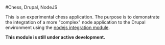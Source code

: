 #Chess, Drupal, NodeJS

This is an experimental chess application.  The purpose is to
demonstrate the integration of a more "complex" node application
to the Drupal environment using the [nodejs integration module](http://drupal.org/project/nodejs).

__This module is still under active development.__